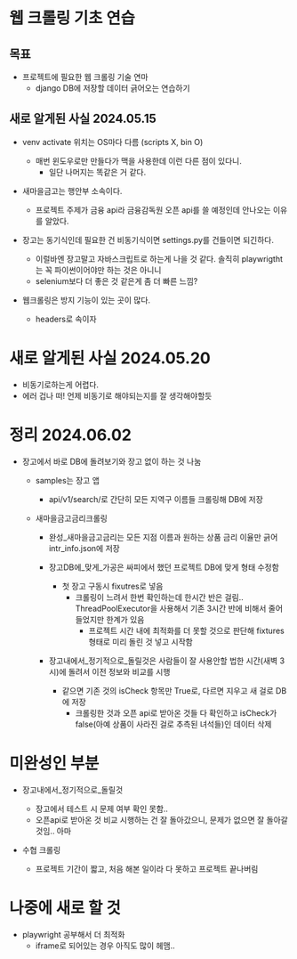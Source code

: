 # 웹 크롤링 기초 연습

## 목표
- 프로젝트에 필요한 웹 크롤링 기술 연마
  - django DB에 저장할 데이터 긁어오는 연습하기


## 새로 알게된 사실 2024.05.15
- venv activate 위치는 OS마다 다름 (scripts X, bin O)
  - 매번 윈도우로만 만들다가 맥을 사용한데 이런 다른 점이 있다니. 
    - 일단 나머지는 똑같은 거 같다.


- 새마을금고는 행안부 소속이다.
  - 프로젝트 주제가 금융 api라 금융감독원 오픈 api를 쓸 예정인데 안나오는 이유를 알았다. 


- 장고는 동기식인데 필요한 건 비동기식이면 settings.py를 건들이면 되긴하다.
  - 이럴바엔 장고말고 자바스크립트로 하는게 나을 것 같다. 솔직히 playwrigtht는 꼭 파이썬이어야만 하는 것은 아니니
  - selenium보다 더 좋은 것 같은게 좀 더 빠른 느낌?

- 웹크롤링은 방지 기능이 있는 곳이 많다.
  - headers로 속이자

# 새로 알게된 사실 2024.05.20
  - 비동기로하는게 어렵다.
  - 에러 겁나 떠! 언제 비동기로 해야되는지를 잘 생각해야할듯 

# 정리 2024.06.02
- 장고에서 바로 DB에 돌려보기와 장고 없이 하는 것 나눔
  
  - samples는 장고 앱
    - api/v1/search/로 간단히 모든 지역구 이름들 크롤링해 DB에 저장

  - 새마을금고금리크롤링 
    - 완성_새마을금고금리는 모든 지점 이름과 원하는 상품 금리 이율만 긁어 intr_info.json에 저장
  
    - 장고DB에_맞게_가공은 싸피에서 했던 프로젝트 DB에 맞게 형태 수정함
      - 첫 장고 구동시 fixutres로 넣음
        - 크롤링이 느려서 한번 확인하는데 한시간 반은 걸림.. ThreadPoolExecutor을 사용해서 기존 3시간 반에 비해서 줄어들었지만 한계가 있음
          - 프로젝트 시간 내에 최적화를 더 못할 것으로 판단해 fixtures 형태로 미리 돌린 것 넣고 시작함
   
    - 장고내에서_정기적으로_돌릴것은 사람들이 잘 사용안할 법한 시간(새벽 3시)에 돌려서 이전 정보와 비교를 시행
      - 같으면 기존 것의 isCheck 항목만 True로, 다르면 지우고 새 걸로 DB에 저장
        - 크롤링한 것과 오픈 api로 받아온 것들 다 확인하고 isCheck가 false(아예 상품이 사라진 걸로 추측된 녀석들)인 데이터 삭제

# 미완성인 부분
  - 장고내에서_정기적으로_돌릴것
    - 장고에서 테스트 시 문제 여부 확인 못함..
    - 오픈api로 받아온 것 비교 시행하는 건 잘 돌아갔으니, 문제가 없으면 잘 돌아갈 것임.. 아마 
  
  - 수협 크롤링
    - 프로젝트 기간이 짧고, 처음 해본 일이라 다 못하고 프로젝트 끝나버림
  
# 나중에 새로 할 것
- playwright 공부해서 더 최적화
  - iframe로 되어있는 경우 아직도 많이 헤맴..